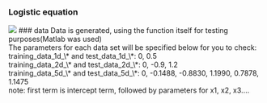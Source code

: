 ### Logistic equation
<img src="http://www.sciweavers.org/tex2img.php?eq=h_%5Ctheta%3D%5Cfrac%7B1%7D%7B1%2Be%5E%7B-%5Ctheta%5ET%2Ax%7D%7D%20&bc=White&fc=Black&im=jpg&fs=12&ff=arev&edit=0">
### data
Data is generated, using the function itself for testing purposes(Matlab was used)<br>
The parameters for each data set will be specified below for you to check:<br>
training_data_1d_\* and test_data_1d_\*: 0, 0.5<br>
training_data_2d_\* and test_data_2d_\*: 0, -0.9, 1.2<br>
training_data_5d_\* and test_data_5d_\*: 0, -0.1488, -0.8830, 1.1990, 0.7878, 1.1475<br>
note: first term is intercept term, followed by parameters for x1, x2, x3....
